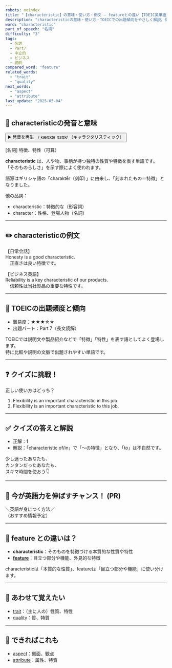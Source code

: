 ```yaml
---
robots: noindex
title: "【characteristic】の意味・使い方・例文 ― featureとの違い【TOEIC英単語】"
description: "characteristicの意味・使い方・TOEICでの出題傾向をやさしく解説。例文・クイズ付きでfeatureとの違いもわかりやすく学べます。"
word: "characteristic"
part_of_speech: "名詞"
difficulty: "3"
tags:
  - 名詞
  - Part7
  - 中立的
  - ビジネス
  - 説明
compared_word: "feature"
related_words:
  - "trait"
  - "quality"
next_words:
  - "aspect"
  - "attribute"
last_update: "2025-05-04"
---
```


## 🔰 characteristicの発音と意味

<button class="play-audio" onclick="playTTS('characteristic')">
  <span class="play-audio-main">
    ▶️ 発音を再生　/ˌkærɪktəˈrɪstɪk/
  </span>
  <span class="play-audio-sub">
    （キャラクタリスティック）
  </span>
</button>

[名詞] 特徴、特性（可算）

**characteristic** は、人や物、事柄が持つ独特の性質や特徴を表す単語です。  
「そのものらしさ」を示す際によく使われます。

語源はギリシャ語の「charaktēr（刻印）」に由来し、「刻まれたもの＝特徴」となりました。

他の品詞：  
- characteristic：特徴的な（形容詞）
- character：性格、登場人物（名詞）

---

## ✏️ characteristicの例文

【日常会話】  
Honesty is a good characteristic.  
　正直さは良い特徴です。

【ビジネス英語】  
Reliability is a key characteristic of our products.  
　信頼性は当社製品の重要な特性です。

---

## 🎯 TOEICの出題頻度と傾向

- 難易度：★★★☆☆
- 出題パート：Part 7（長文読解）

TOEICでは説明文や製品紹介などで「特徴」「特性」を表す語としてよく登場します。  
特に比較や説明の文脈で出題されやすい単語です。

---

## ❓ クイズに挑戦！

正しい使い方はどっち？

1. Flexibility is an important characteristic in this job.  
2. Flexibility is an important characteristic to this job.

---

## ✅ クイズの答えと解説

- 正解：**1**
- 解説：「characteristic of/in」で「～の特徴」となり、「to」は不自然です。

少し迷ったあなたも、  
カンタンだったあなたも、  
スキマ時間を使おう👇️

---

## 🚀 今が英語力を伸ばすチャンス！ (PR)

<div class="info-center">
＼英語が身につく方法／<br>  
（おすすめ情報予定）
</div>

---

## 🤔  feature との違いは？

- **characteristic**：そのものを特徴づける本質的な性質や特性
- **[feature](/feature)**：目立つ部分や機能、外見的な特徴

characteristicは「本質的な性質」、featureは「目立つ部分や機能」に使い分けます。

---

## 🧩 あわせて覚えたい

- [trait](/trait)：（主に人の）性質、特性
- [quality](/quality)：質、特質

---

## 📖 できればこれも

- [aspect](/aspect)：側面、観点
- [attribute](/attribute)：属性、特質

<!-- cvid: aid17_bid00 -->
